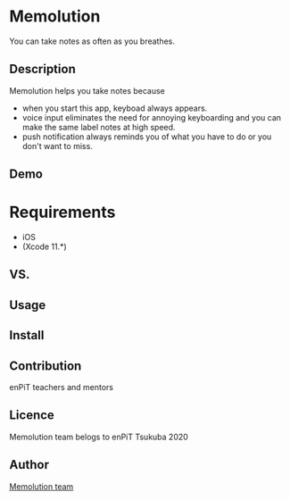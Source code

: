 # Memolution
You can take notes as often as you breathes.

## Description
Memolution helps you take notes because
- when you start this app, keyboad always appears. 
- voice input eliminates the need for annoying keyboarding and you can make the same label notes at high speed.
- push notification always reminds you of what you have to do or you don't want to miss.

## Demo


# Requirements
- iOS 
- (Xcode 11.*)

## VS. 



## Usage


## Install


## Contribution
enPiT teachers and mentors

## Licence
Memolution team belogs to enPiT Tsukuba 2020

## Author

[Memolution team](https://github.com/Memolution)
